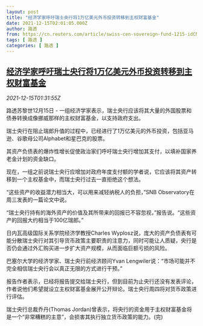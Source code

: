 ```yaml
---
layout: post
title: "经济学家呼吁瑞士央行将1万亿美元外币投资转移到主权财富基金"
date: 2021-12-15T02:01:05.000Z
author: 路透
from: https://cn.reuters.com/article/swiss-cen-sovereign-fund-1215-idCNKBS2IU03T
tags: [ 路透 ]
categories: [ 路透 ]
---
```

<!--1639533665000-->
[经济学家呼吁瑞士央行将1万亿美元外币投资转移到主权财富基金](https://cn.reuters.com/article/swiss-cen-sovereign-fund-1215-idCNKBS2IU03T)
------

<div>
<div><i>2021-12-15T01:31:55Z</i></div><p>路透苏黎世12月15日 - 一组经济学家表示，瑞士央行应该将其大量的外国股票和债券转换成像挪威那样的主权财富基金，以支持政府支出。</p><p>瑞士央行在阻止瑞郎升值的过程中，已经进行了1万亿美元的外币投资，包括亚马逊、谷歌母公司Alphabet和星巴克的股票。</p><p>其资产负债表的爆炸性增长促使政治家们呼吁瑞士央行增加其支付，以填补国家养老金计划的资金缺口。</p><p>现在，一组之前说瑞士央行应增加对政府年度支付额的学者说，它应该将其资产转移到一个主权基金中，而瑞士央行过去一直拒绝这个想法。</p><p>“这些资产的收益潜力相当大，可以用来减轻纳税人的负担，”SNB Observatory在周三发表的一篇论文中说。</p><p>“瑞士央行持有的海外资产的价值及其所带来的回报已不容忽视，”报告说。“这些资产的回报大约相当于100亿瑞郎。”</p><p>日内瓦高级国际关系学院经济学教授Charles Wyplosz说，庞大的资产负债表有可能分散瑞士央行对其引导货币政策主要职责的注意力，同时可能让人质疑，央行是否仍会通过外汇购买进一步扩大资产规模，从而面临巨额亏损的风险。</p><p>巴塞尔大学的经济学家、瑞士央行前经济顾问Yvan Lengwiler说：“市场可能并不完全相信瑞士央行会以真正无限的方式进行干预。”</p><p>报告作者表示，已经将报告提交给瑞士央行，但到目前为止央行还没有发表评论，作者说他们希望就设立主权财富基金展开公开辩论。瑞士央行周四将对货币政策进行评估。</p><p>瑞士央行总裁乔丹(Thomas Jordan)曾表示，将央行的资金用于主权财富基金将是一个“非常糟糕的主意”，会损害其执行独立货币政策的能力。(完)</p>
</div>
